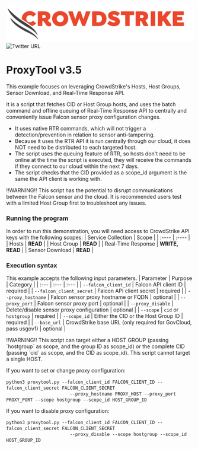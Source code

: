 ![CrowdStrike Falcon](https://raw.githubusercontent.com/CrowdStrike/falconpy/main/docs/asset/cs-logo.png)
![Twitter URL](https://img.shields.io/twitter/url?label=Follow%20%40CrowdStrike&style=social&url=https%3A%2F%2Ftwitter.com%2FCrowdStrike)

# ProxyTool v3.5
This example focuses on leveraging CrowdStrike's Hosts, Host Groups, Sensor Download, and Real-Time Response API.

It is a script that fetches CID or Host Group hosts, and uses the batch command and offline queuing of Real-Time Response API to centrally 
and conveniently issue Falcon sensor proxy configuration changes.

- It uses native RTR commands, which will not trigger a detection/prevention in relation to sensor anti-tampering. 
- Because it uses the RTR API it is run centrally through our cloud, it does NOT need to be distributed to each targeted host. 
- The script uses the queuing feature of RTR, so hosts don't need to be online at the time the script is executed, they will receive the commands if they connect to our cloud within the next 7 days.
- The script checks that the CID provided as a scope_id argument is the same the API client is working with.

‼️WARNING‼️
This script has the potential to disrupt communications between the Falcon sensor and the cloud. It is recommended users test with a limited Host Group first to troubleshoot any issues.

### Running the program
In order to run this demonstration, you will need access to CrowdStrike API keys with the following scopes:
| Service Collection | Scope |
| :---- | :---- |
| Hosts | __READ__ |
| Host Group | __READ__ |
| Real-Time Response | __WRITE, READ__ |
| Sensor Download | __READ__ |

### Execution syntax
This example accepts the following input parameters.
| Parameter | Purpose | Category |
| :--- | :--- | :--- |
| `--falcon_client_id` | Falcon API client ID | required |
| `--falcon_client_secret` | Falcon API client secret | required |
| `--proxy_hostname` | Falcon sensor proxy hostname or FQDN | optional |
| `--proxy_port` | Falcon sensor proxy port | optional |
| `--proxy_disable` | Delete/disable sensor proxy configuration | optional |
| `--scope` | `cid` or `hostgroup` | required |
| `--scope_id` | Either the CID or the Host Group ID | required |
| `--base_url` | CrowdStrike base URL (only required for GovCloud, pass usgov1) | optional |

‼️WARNING‼️
This script can target either a HOST GROUP (passing ´hostgroup´ as scope, and the group ID as scope_id) or the complete CID (passing ´cid´ as scope, and the CID as scope_id).
This script cannot target a single HOST.


If you want to set or change proxy configuration:

```shell
python3 proxytool.py --falcon_client_id FALCON_CLIENT_ID --falcon_client_secret FALCON_CLIENT_SECRET 
                        --proxy_hostname PROXY_HOST --proxy_port PROXY_PORT --scope hostgroup --scope_id HOST_GROUP_ID
```

If you want to disable proxy configuration:

```shell
python3 proxytool.py --falcon_client_id FALCON_CLIENT_ID --falcon_client_secret FALCON_CLIENT_SECRET 
                        --proxy_disable --scope hostgroup --scope_id HOST_GROUP_ID
```

